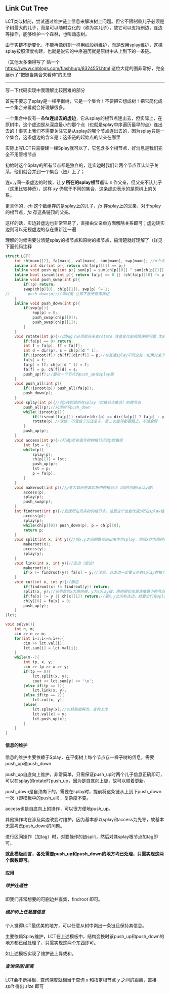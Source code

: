 ## Link Cut Tree



LCT类似树剖，尝试通过维护链上信息来解决树上问题。但它不限制重儿子必须是子树最大的儿子，而是可以随时变化的（称为实儿子），故它可以支持删边，连边等操作，能够维护一个森林，也叫动态树。

由于实链不断变化，不能再像树剖一样用线段树维护，而是改用splay维护，这棵splay按照深度构建，也就是说它的中序遍历就是原树中从上到下的一条链。

（其他太多懒得写了 贴一个 https://www.cnblogs.com/flashhu/p/8324551.html 这位大佬的图非常好，完全展示了“把链当集合来看待”的思想

------

写一下代码实现中我理解比较困难的部分

首先不要忘了splay是一棵平衡树，它是一个集合！不要把它想成树！把它简化成一个集合来看就会好理解很多。



一个集合中仅有一条**fa连出去的虚边**，它从splay的根节点连出去，但实际上，在原树中，这个虚边是从深度最小的那个点（也就是splay中序遍历最早的点）连出去的！事实上我们不需要关注它是从splay的哪个节点连出去的，因为splay只是一个集合，这条虚边的含义是：这条链的起始点的父亲在哪里



实际上写LCT只需要建一棵Splay就可以了，它包含多个根节点，好消息是我们完全不用管根节点

初始时这个Splay的所有节点都是独立的，连实边时我们让两个节点互认父子关系，他们就合并到一个集合（链）上了；

连`x,y`间一条虚边的时候，让 **$y$ 所在的splay根节点**认 $x$ 作父亲，但父亲不认儿子（这里比较神奇），这样 $xy$ 仍属于不同的集合，这条虚边表示的是原树上的关系。

更具体的，$ch$ 这个数组存的是splay上的儿子，$fa$ 存splay上的父亲，对于splay的根节点，$fa$ 存这条链顶的父亲。

这样的话，实边转虚边也非常容易了，直接由父亲单方面解除关系即可；虚边转实边则可以无视虚边的存在重新连一遍



理解的时候需要分清楚splay的根节点和原树的根节点，搞清楚就好理解了（详见下面代码注释

```c++
struct LCT{
    int ch[maxn][2], fa[maxn], val[maxn], sum[maxn], swp[maxn]; //n个点 信息都在这 O(n)清空即初始化
    inline int dir(int p){ return ch[fa[p]][1] == p;}
    inline void push_up(int p){ sum[p] = sum[ch[p][0]] ^ sum[ch[p][1]] ^ val[p];}
    inline bool isroot(int p){ return fa[p] == 0 || (ch[fa[p]][0] != p && ch[fa[p]][1] != p);} //是否为splay的根（不是原树的根！）
    inline void push_swap(int p){
        if(!p) return;
        swap(ch[p][0], ch[p][1]), swp[p] ^= 1;
//        push_down(p);//调试用 立即下放所有懒标记
    }
    inline void push_down(int p){
        if(swp[p]){
            swp[p] = 0;
            push_swap(ch[p][0]);
            push_swap(ch[p][1]);
        }
    }
    void rotate(int p){//出bug了必须首先来查rotate 注意变化前后顺序的问题 太麻了
        if(fa[p] == 0) return;
        int f = fa[p], ff = fa[f];
        int d = dir(p), s = ch[p][d ^ 1];
        if(!isroot(f)) ch[ff][dir(f)] = p;//与普通splay不同之处：如果父亲节点已经是根节点，一定不能让ff认儿子
        fa[s] = f;
        fa[p] = ff; ch[p][d ^ 1] = f;
        fa[f] = p; ch[f][d] = s;
        push_up(f);//最后一个节点的push_up在splay那
    }
    void push_all(int p){
        if(!isroot(p)) push_all(fa[p]);
        push_down(p);
    }
    void splay(int p){//将p转到其所在splay（实链节点集合）的根节点
        push_all(p);//从顶向下push_down
        while(!isroot(p)){
            if(!isroot(fa[p])) rotate(dir(p) == dir(fa[p]) ? fa[p] : p);
            rotate(p);//双旋，不管旋了父还是子，第二次旋转都要跟上，不然会假
        }
        push_up(p);
    }
    void access(int p){//打通p所在真实树的根节点到p的路径
        int lst = 0;
        while(p){
            splay(p);
            ch[p][1] = lst;
            push_up(p);
            lst = p;
            p = fa[p];
        }
    }
    void makeroot(int p){//p变为其所在真实树中的根节点（同时也是splay根）
        access(p);
        splay(p);
        push_swap(p);
    }
    int findroot(int p){//查找所在真实树的根节点，注意这个也会改变p所在splay结构
        access(p);
        splay(p);
        while(ch[p][0]) push_down(p), p = ch[p][0];
        return p;
    }
    void split(int x, int y){//将x,y之间的路径剖出来作为splay，然后x作为原树根，y作为splay根
        makeroot(x);
        access(y);
        splay(y);
    }
    void link(int x, int y){//连边（虚边）
        makeroot(x);
        if(x != findroot(y)) fa[x] = y;//注意，连虚边一定要让所在splay的根节点的fa连出去，这里x已经是splay根节点了而y不一定
    }
    void cut(int x, int y){//删边
        if(findroot(x) != findroot(y)) return;
        split(x, y);//记牢此时x为原树根，y为splay根，原树根仅仅是深度最小的节点，完全可以有fa
        if(fa[x] != y || ch[x][1]) return;//要x,y之间有连边，就要它们在splay的中序遍历上相邻
        ch[y][0] = fa[x] = 0;
        push_up(y);
    }
}lct;

void solve(){
    int n, m;
    cin >> n >> m;
    for(int i=1;i<=n;i++){
        cin >> lct.val[i];
        lct.sum[i] = lct.val[i];
    }
    while(m--){
        int tp, x, y;
        cin >> tp >> x >> y;
        if(tp == 0){
            lct.split(x, y);
            cout << lct.sum[y] << '\n';
        }else if(tp == 1){
            lct.link(x, y);
        }else if(tp == 2){
            lct.cut(x, y);
        }else{
            lct.splay(x);//先转到根再改，省的上传
            lct.val[x] = y;
            lct.push_up(x);
        }
    }
}
```



#### 信息的维护

信息的维护主要依赖于Splay，在平衡树上每个节点存一棵子树的信息，需要push_up和push_down

push_up自底向上维护，非常简单，只需保证push_up时两个儿子信息正确即可，可以在splay的rotate时push_up，因为是自底向上旋，故可以顺着更新。

push_down是自顶向下的，需要在splay时，提前将这条链从上到下push_down一次（即模板中的push_all），复杂度不变。

access也是自底向上的操作，可以很方便地push_up。

其他操作均在涉及实边改变时维护，因为基本都以splay和access为先导，故基本无需考虑push_down的问题。

进行区间操作（加tag）时，对要操作的链split，然后对其splay根节点加tag即可。

**就此模板而言，各处需要push_up和push_down的地方均已处理，只需实现这两个函数即可。**



#### 应用

##### 维护连通性

即我们非常想要的可删边并查集，findroot 即可。



##### 维护树上任意链信息

个人觉得LCT最优美的地方，可以任意从树中剥出一条链且保持其信息。

主要依赖Splay维护，LCT在上述模板中，结构变换时该push_up和push_down的地方都已经处理了，只需实现这两个东西即可。

如上述模板实现了维护链上异或和。



##### 查询深度/距离

LCT会不断换根，查询深度就相当于查询 $x$ 和指定根节点 $y$ 之间的距离，直接 $split$ 得出 $size$ 即可






